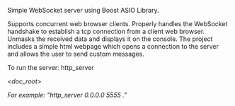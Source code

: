 Simple WebSocket server using Boost ASIO Library.

Supports concurrent web browser clients.
Properly handles the WebSocket handshake to establish a tcp connection from a client web browser.
Unmasks the received data and displays it on the console.
The project includes a simple html webpage which opens a connection to the server and allows the user to send custom messages.

To run the server: http_server <address> <port> <doc_root>

For example: "http_server 0.0.0.0 5555 ."